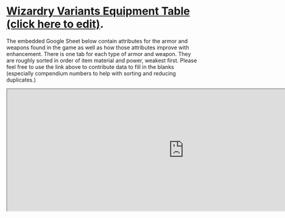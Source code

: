 # [Wizardry Variants Equipment Table (click here to edit)](https://docs.google.com/spreadsheets/d/1j9gmngMUitaMAESlcCNeWJ5vAdMo_-yo8KkPxiMr1ZY/edit).

The embedded Google Sheet below contain attributes for the armor and weapons found in the game as well as how those attributes improve with enhancement. There is one tab for each type of armor and weapon.  They are roughly sorted in order of item material and power, weakest first.  Please feel free to use the link above to contribute data to fill in the blanks (especially compendium numbers to help with sorting and reducing duplicates.)

<iframe style="width: 58rem; height: 20rem;" src="https://docs.google.com/spreadsheets/d/e/2PACX-1vRdkxkQ7MR0kOOOlPgZ666s2oFoyI5Z34y6l1hxcwHXdktXuf9OrsfhQAsINwLvCBVEfylIygj5oCAE/pubhtml?gid=0&amp;widget=true&amp;headers=false"></iframe>
